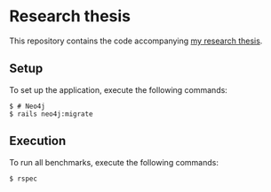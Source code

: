 # Research thesis

This repository contains the code accompanying [my research thesis](https://github.com/floriandejonckheere/tin-thesis/).

## Setup

To set up the application, execute the following commands:

```
$ # Neo4j
$ rails neo4j:migrate
```

## Execution

To run all benchmarks, execute the following commands:

```
$ rspec
```
